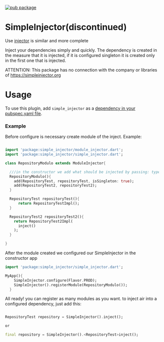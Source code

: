 [![pub package](https://img.shields.io/pub/v/simple_injector.svg)](https://pub.dartlang.org/packages/simple_injector)

# SimpleInjector(discontinued)

Use [injector](https://pub.dev/packages/injector) is similar and more complete

Inject your dependencies simply and quickly. The dependency is created in the measure that it is injected, if it is configured singleton it is created only in the first one that is injected.

ATTENTION: This package has no connection with the company or libraries of https://simpleinjector.org

# Usage
To use this plugin, add `simple_injector` as a [dependency in your pubspec.yaml file](https://flutter.io/platform-plugins/).

### Example
Before configure is necessary create module of the inject. Example:

``` dart

import 'package:simple_injector/module_injector.dart';
import 'package:simple_injector/simple_injector.dart';

class RepositoryModulo extends ModuleInjector{

  ///in the constructor we add what should be injected by passing: type and the method that creates it (optional isSingleton if desired)
  RepositoryModulo(){
    add(RepositoryTest, repositoryTest, isSingleton: true);
    add(RepositoryTest2, repositoryTest2);
  }

  RepositoryTest repositoryTest(){
      return RepositoryTestImpl();
  }

  RepositoryTest2 repositoryTest2(){
    return RepositoryTest2Impl(
      inject()
    );
  }

}
```

After the module created we configured our SimpleInjector in the constructor app

``` dart
import 'package:simple_injector/simple_injector.dart';

MyApp(){
    SimpleInjector.configure(Flavor.PROD);
    SimpleInjector().registerModule(RepositoryModulo());
  }
```

All ready! you can register as many modules as you want. to inject air into a configured dependency, just add this:

``` dart

RepositoryTest repository = SimpleInjector().inject();

or

final repository = SimpleInjector().<RepositoryTest>inject();

```
